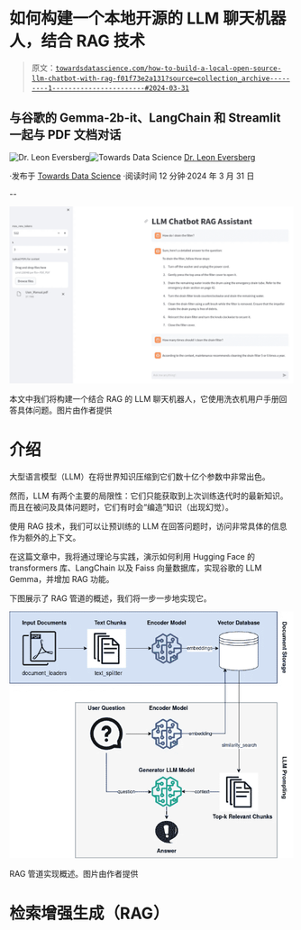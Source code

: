 # 如何构建一个本地开源的 LLM 聊天机器人，结合 RAG 技术

> 原文：[`towardsdatascience.com/how-to-build-a-local-open-source-llm-chatbot-with-rag-f01f73e2a131?source=collection_archive---------1-----------------------#2024-03-31`](https://towardsdatascience.com/how-to-build-a-local-open-source-llm-chatbot-with-rag-f01f73e2a131?source=collection_archive---------1-----------------------#2024-03-31)

## 与谷歌的 Gemma-2b-it、LangChain 和 Streamlit 一起与 PDF 文档对话

[](https://medium.com/@leoneversberg?source=post_page---byline--f01f73e2a131--------------------------------)![Dr. Leon Eversberg](https://medium.com/@leoneversberg?source=post_page---byline--f01f73e2a131--------------------------------)[](https://towardsdatascience.com/?source=post_page---byline--f01f73e2a131--------------------------------)![Towards Data Science](https://towardsdatascience.com/?source=post_page---byline--f01f73e2a131--------------------------------) [Dr. Leon Eversberg](https://medium.com/@leoneversberg?source=post_page---byline--f01f73e2a131--------------------------------)

·发布于 [Towards Data Science](https://towardsdatascience.com/?source=post_page---byline--f01f73e2a131--------------------------------) ·阅读时间 12 分钟·2024 年 3 月 31 日

--

![](img/be316330826a614eb9201a18879fcfd1.png)

本文中我们将构建一个结合 RAG 的 LLM 聊天机器人，它使用洗衣机用户手册回答具体问题。图片由作者提供

# 介绍

大型语言模型（LLM）在将世界知识压缩到它们数十亿个参数中非常出色。

然而，LLM 有两个主要的局限性：它们只能获取到上次训练迭代时的最新知识。而且在被问及具体问题时，它们有时会“编造”知识（出现幻觉）。

使用 RAG 技术，我们可以让预训练的 LLM 在回答问题时，访问非常具体的信息作为额外的上下文。

在这篇文章中，我将通过理论与实践，演示如何利用 Hugging Face 的 transformers 库、LangChain 以及 Faiss 向量数据库，实现谷歌的 LLM Gemma，并增加 RAG 功能。

下图展示了 RAG 管道的概述，我们将一步一步地实现它。

![](img/bd04d3634055266566928f252271a642.png)

RAG 管道实现概述。图片由作者提供

# 检索增强生成（RAG）
